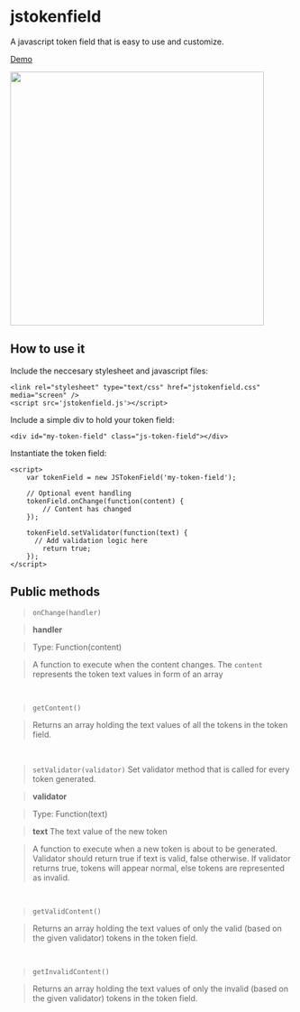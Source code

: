 # jstokenfield
A javascript token field that is easy to use and customize.

<a href="http://lucaslouca.github.io/jstokenfield/" target="_blank">Demo</a>

<img src="https://cloud.githubusercontent.com/assets/10542894/6271964/b0f38fc8-b864-11e4-9bc9-429fa675ddf9.png" width="450"/>

## How to use it

Include the neccesary stylesheet and javascript files:
```
<link rel="stylesheet" type="text/css" href="jstokenfield.css" media="screen" />
<script src='jstokenfield.js'></script>
```

Include a simple div to hold your token field:
```
<div id="my-token-field" class="js-token-field"></div>
```

Instantiate the token field:
```
<script>
	var tokenField = new JSTokenField('my-token-field');
	
	// Optional event handling
	tokenField.onChange(function(content) {
		// Content has changed
	});
			
	tokenField.setValidator(function(text) {
	  // Add validation logic here
		return true;
	});
</script>
```

## Public methods
> `onChange(handler)`

>**handler**

>Type: Function(content)

>A function to execute when the content changes. The `content` represents the token text values in form of an array

<br>

> `getContent()`

>Returns an array holding the text values of all the tokens in the token field.

<br>

> `setValidator(validator)`
> Set validator method that is called for every token generated.

>**validator**

>Type: Function(text)

>**text**
> The text value of the new token

>A function to execute when a new token is about to be generated. Validator should return true if text is valid, false otherwise. If validator returns true, tokens will appear normal, else tokens are represented as invalid.

<br>

> `getValidContent()`

>Returns an array holding the text values of only the valid (based on the given validator) tokens in the token field.

<br>

> `getInvalidContent()`

>Returns an array holding the text values of only the invalid (based on the given validator) tokens in the token field.

